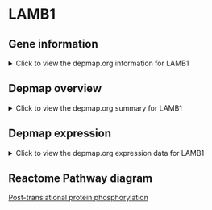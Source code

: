 <h1>LAMB1</h1>

<h2>Gene information</h2>
<details>
  <summary>Click to view the depmap.org information for LAMB1</summary>
  <iframe src="https://depmap.org/portal/gene/LAMB1?tab=about" style="border:none;width:100%;height:800px"></iframe>
</details>

<h2>Depmap overview</h2>
<details>
  <summary>Click to view the depmap.org summary for LAMB1</summary>
  <iframe src="https://depmap.org/portal/gene/LAMB1?tab=overview" style="border:none;width:100%;height:800px"></iframe>
</details>

<h2>Depmap expression</h2>
<details>
  <summary>Click to view the depmap.org expression data for LAMB1</summary>
  <iframe src="https://depmap.org/portal/gene/LAMB1?tab=characterization" style="border:none;width:100%;height:800px"></iframe>
</details>



<h2>Reactome Pathway diagram</h2>
<a href="https://reactome.org/PathwayBrowser/#/R-HSA-8957275" target="_BLANK">Post-translational protein phosphorylation</a>



